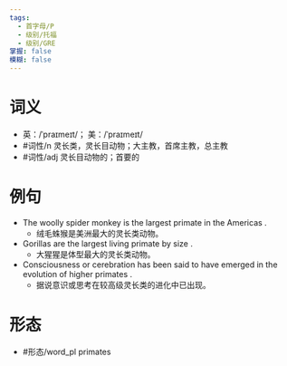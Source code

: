 ```yaml
---
tags:
  - 首字母/P
  - 级别/托福
  - 级别/GRE
掌握: false
模糊: false
---
```

# 词义
- 英：/ˈpraɪmeɪt/； 美：/ˈpraɪmeɪt/
- #词性/n  灵长类，灵长目动物；大主教，首席主教，总主教
- #词性/adj  灵长目动物的；首要的
# 例句
- The woolly spider monkey is the largest primate in the Americas .
	- 绒毛蛛猴是美洲最大的灵长类动物。
- Gorillas are the largest living primate by size .
	- 大猩猩是体型最大的灵长类动物。
- Consciousness or cerebration has been said to have emerged in the evolution of higher primates .
	- 据说意识或思考在较高级灵长类的进化中已出现。
# 形态
- #形态/word_pl primates
